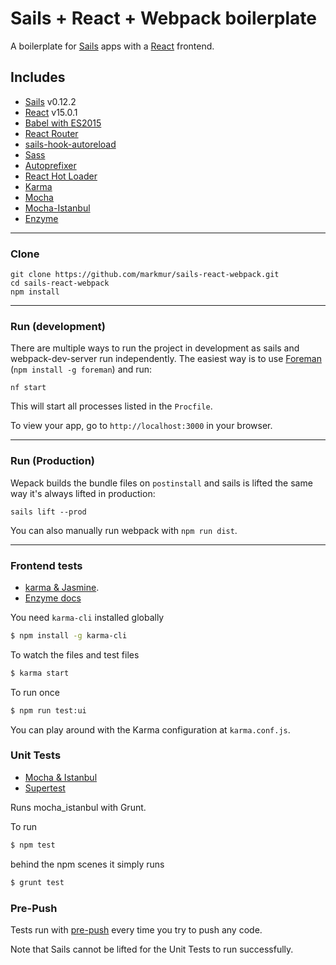 # Sails + React + Webpack boilerplate

A boilerplate for [Sails](http://sailsjs.org) apps with a [React](https://facebook.github.io/react/) frontend.

## Includes

* [Sails](http://sailsjs.org) v0.12.2
* [React](https://facebook.github.io/react/) v15.0.1
* [Babel with ES2015](https://babeljs.io)
* [React Router](https://github.com/reactjs/react-router)
* [sails-hook-autoreload](https://github.com/sgress454/sails-hook-autoreload)
* [Sass](https://github.com/jtangelder/sass-loader)
* [Autoprefixer](https://github.com/passy/autoprefixer-loader)
* [React Hot Loader](https://github.com/gaearon/react-hot-loader)
* [Karma](https://github.com/karma-runner/karma)
* [Mocha](https://github.com/mochajs/mocha)
* [Mocha-Istanbul](https://github.com/arikon/mocha-istanbul)
* [Enzyme](https://github.com/airbnb/enzyme)
___

### Clone

```shell
git clone https://github.com/markmur/sails-react-webpack.git
cd sails-react-webpack
npm install
```
___

### Run (development)

There are multiple ways to run the project in development as sails and webpack-dev-server run independently. The easiest way is to use [Foreman](https://github.com/theforeman/foreman) (`npm install -g foreman`) and run:

```shell
nf start
```

This will start all processes listed in the `Procfile`. 

To view your app, go to `http://localhost:3000` in your browser.
___

### Run (Production)

Wepack builds the bundle files on `postinstall` and sails is lifted the same way it's always lifted in production:

```shell
sails lift --prod
```

You can also manually run webpack with `npm run dist`.

___

### Frontend tests

* [karma & Jasmine](http://www.thinksincode.com/2016/07/07/karma-jasmine-webpack.html).
* [Enzyme docs](http://airbnb.io/enzyme/docs/api/)

You need `karma-cli` installed globally

```bash
$ npm install -g karma-cli
```

To watch the files and test files
``` bash
$ karma start
```

To run once
``` bash
$ npm run test:ui
```

You can play around with the Karma configuration at `karma.conf.js`.

### Unit Tests

* [Mocha & Istanbul](https://coderwall.com/p/x6jfwg/running-istanbul-code-coverage-with-mocha)
* [Supertest](https://github.com/visionmedia/supertest)

Runs mocha_istanbul with Grunt.

To run
``` bash
$ npm test
```

behind the npm scenes it simply runs
``` bash
$ grunt test
```

### Pre-Push
Tests run with [pre-push](https://www.npmjs.com/package/pre-push) every time you try to push any code. 

Note that Sails cannot be lifted for the Unit Tests to run successfully.
